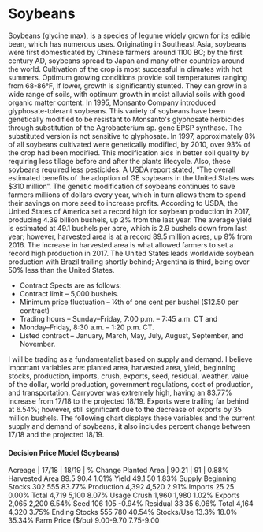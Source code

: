 # Soybeans

Soybeans (glycine max), is a species of legume widely grown for its edible bean, which
has numerous uses. Originating in Southeast Asia, soybeans were first domesticated by Chinese
farmers around 1100 BC; by the first century AD, soybeans spread to Japan and many other
countries around the world. Cultivation of the crop is most successful in climates with hot
summers. Optimum growing conditions provide soil temperatures ranging from 68-86°F, if
lower, growth is significantly stunted. They can grow in a wide range of soils, with optimum
growth in moist alluvial soils with good organic matter content. In 1995, Monsanto Company
introduced glyphosate-tolerant soybeans. This variety of soybeans have been genetically
modified to be resistant to Monsanto's glyphosate herbicides through substitution of the
Agrobacterium sp. gene EPSP synthase. The substituted version is not sensitive to glyphosate.
In 1997, approximately 8% of all soybeans cultivated were genetically modified, by 2010, over
93% of the crop had been modified. This modification aids in better soil quality by requiring
less tillage before and after the plants lifecycle. Also, these soybeans required less pesticides. A
USDA report stated, “The overall estimated benefits of the adoption of GE soybeans in the
United States was $310 million”. The genetic modification of soybeans continues to save
farmers millions of dollars every year, which in turn allows them to spend their savings on more
seed to increase profits. According to USDA, the United States of America set a record high for
soybean production in 2017, producing 4.39 billion bushels, up 2% from the last year. The
average yield is estimated at 49.1 bushels per acre, which is 2.9 bushels down from last year;
however, harvested area is at a record 89.5 million acres, up 8% from 2016. The increase in
harvested area is what allowed farmers to set a record high production in 2017. The United
States leads worldwide soybean production with Brazil trailing shortly behind; Argentina is
third, being over 50% less than the United States.

- Contract Spects are as follows:
- Contract limit – 5,000 bushels.
- Minimum price fluctuation – ¼th of one cent per bushel ($12.50 per contract)
- Trading hours – Sunday–Friday, 7:00 p.m. – 7:45 a.m. CT and
- Monday–Friday, 8:30 a.m. – 1:20 p.m. CT.
- Listed contract – January, March, May, July, August, September, and
  November.
  
I will be trading as a fundamentalist based on supply and demand. I believe important
variables are: planted area, harvested area, yield, beginning stocks, production, imports, crush,
exports, seed, residual, weather, value of the dollar, world production, government regulations,
cost of production, and transportation. Carryover was extremely high, having an 83.77%
increase from 17/18 to the projected 18/19. Exports were trailing far behind at 6.54%; however,
still significant due to the decrease of exports by 35 million bushels. The following chart displays
these variables and the current supply and demand of soybeans, it also includes percent change
between 17/18 and the projected 18/19.


#### Decision Price Model (Soybeans)
Acreage | 17/18 | 18/19 | % Change
Planted Area | 90.21 | 91 | 0.88%
Harvested Area 89.5 90.4 1.01%
Yield 49.1 50 1.83%
Supply
Beginning Stocks 302 555 83.77%
Production 4,392 4,520 2.91%
Imports 25 25 0.00%
Total 4,719 5,100 8.07%
Usage
Crush 1,960 1,980 1.02%
Exports 2,065 2,200 6.54%
Seed 106 105 -0.94%
Residual 33 35 6.06%
Total 4,164 4,320 3.75%
Ending Stocks 555 780 40.54%
Stocks/Use 13.3% 18.0% 35.34%
Farm Price ($/bu) 9.00-9.70 7.75-9.00

